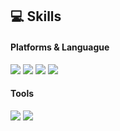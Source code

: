 
## 💻 Skills

#### Platforms & Languague
<img src="https://img.shields.io/badge/JavaScript-F7DF1E?style=flat-square&logo=JavaScript&logoColor=white"/> <img src="https://img.shields.io/badge/HTML5-E34F26?style=flat-square&logo=HTML5&logoColor=white"/> <img src="https://img.shields.io/badge/CSS3-1572B6?style=flat-square&logo=CSS3&logoColor=white"/> <img src="https://img.shields.io/badge/Swift-F05138?style=flat-square&logo=Swift&logoColor=white"> 
#### Tools
<img src="https://img.shields.io/badge/FireBase-FFCA28?style=flat-square&logo=FireBase&logoColor=white"/> <img src="https://img.shields.io/badge/Git-F05032?style=flat-square&logo=Git&logoColor=white"/>
